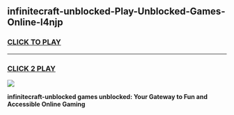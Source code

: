 
## infinitecraft-unblocked-Play-Unblocked-Games-Online-l4njp
<h3>
<a href="https://premium76.site?title=infinitecraft-unblocked&ref=25A">CLICK TO PLAY</a></h3>
<hr>

<h3>
<a href="https://premium76.site?title=infinitecraft-unblocked&ref=25A">CLICK 2 PLAY</a>
  
</h3>

<a href="https://premium76.site?title=infinitecraft-unblocked&ref=25A"><img src="https://clearcache.store/games.png"></a>


**infinitecraft-unblocked games unblocked: Your Gateway to Fun and Accessible Online Gaming**
